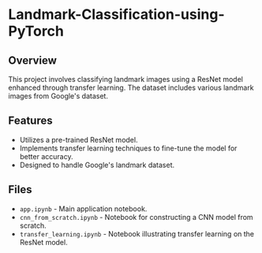 # Landmark-Classification-using-PyTorch


## Overview
This project involves classifying landmark images using a ResNet model enhanced through transfer learning. The dataset includes various landmark images from Google's dataset.

## Features
- Utilizes a pre-trained ResNet model.
- Implements transfer learning techniques to fine-tune the model for better accuracy.
- Designed to handle Google's landmark dataset.

## Files
- `app.ipynb` - Main application notebook.
- `cnn_from_scratch.ipynb` - Notebook for constructing a CNN model from scratch.
- `transfer_learning.ipynb` - Notebook illustrating transfer learning on the ResNet model.


